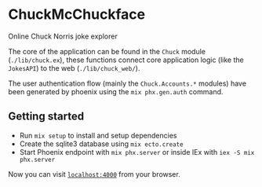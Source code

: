 # ChuckMcChuckface

Online Chuck Norris joke explorer

The core of the application can be found in the `Chuck` module (`./lib/chuck.ex`),
these functions connect core application logic (like the `JokesAPI`) to the web (`./lib/chuck_web/`).

The user authentication flow (mainly the `Chuck.Accounts.*` modules)
have been generated by phoenix using the `mix phx.gen.auth` command.

## Getting started

  * Run `mix setup` to install and setup dependencies
  * Create the sqlite3 database using  `mix ecto.create`
  * Start Phoenix endpoint with `mix phx.server` or inside IEx with `iex -S mix phx.server`

Now you can visit [`localhost:4000`](http://localhost:4000) from your browser.

